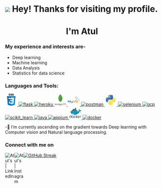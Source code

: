 <h1><img src="https://emojis.slackmojis.com/emojis/images/1531849430/4246/blob-sunglasses.gif?1531849430" width="30"/> Hey! Thanks for visiting my profile.</h1>
<h1 align="center">I'm Atul</h1>

### My experience and interests are-
* Deep learning
* Machine learning 
* Data Analysis
* Statistics for data science

<h3 align="left">Languages and Tools:</h3>
<p align="left"> <a href="https://www.w3schools.com/css/" target="_blank"> <img src="https://raw.githubusercontent.com/devicons/devicon/master/icons/css3/css3-original-wordmark.svg" alt="css3" width="40" height="40"/> </a> <a href="https://flask.palletsprojects.com/" target="_blank"> <img src="https://www.vectorlogo.zone/logos/pocoo_flask/pocoo_flask-icon.svg" alt="flask" width="40" height="40"/> </a> <a href="https://heroku.com" target="_blank"> <img src="https://www.vectorlogo.zone/logos/heroku/heroku-icon.svg" alt="heroku" width="40" height="40"/> </a> <a href="https://www.mongodb.com/" target="_blank"> <img src="https://raw.githubusercontent.com/devicons/devicon/master/icons/mongodb/mongodb-original-wordmark.svg" alt="mongodb" width="40" height="40"/> </a> <a href="https://www.mysql.com/" target="_blank"> <img src="https://raw.githubusercontent.com/devicons/devicon/master/icons/mysql/mysql-original-wordmark.svg" alt="mysql" width="40" height="40"/> </a><a href="https://postman.com" target="_blank"> <img src="https://www.vectorlogo.zone/logos/getpostman/getpostman-icon.svg" alt="postman" width="40" height="40"/> </a> <a href="https://www.python.org" target="_blank"> <img src="https://raw.githubusercontent.com/devicons/devicon/master/icons/python/python-original.svg" alt="python" width="40" height="40"/> </a> <a href="https://www.selenium.dev/" target="_blank"><img src="https://img.icons8.com/stickers/100/000000/selenium-test-automation.png" alt="selenium" width="40" height="40"/> </a> <a href="https://console.cloud.google.com/" target="_blank"><img src="https://brandeps.com/logo-download/G/Google-Cloud-logo-vector-01.svg" alt="gcp" width="40" height="40"/> </a> <a href="https://scikit-learn.org/" target="_blank"> <img src="https://upload.wikimedia.org/wikipedia/commons/0/05/Scikit_learn_logo_small.svg" alt="scikit_learn" width="40" height="40"/> </a>  <a href="https://www.java.com/en/" target="_blank"><img src="https://www.vectorlogo.zone/logos/java/java-icon.svg" alt="java" width="40" height="40"/> </a> <a href="https://appium.io/" target="_blank"><img src="https://cdn.worldvectorlogo.com/logos/appium.svg" alt="appium" width="40" height="40"/> </a> <a href="https://www.docker.com/" target="_blank"> <img src="https://raw.githubusercontent.com/devicons/devicon/master/icons/docker/docker-original-wordmark.svg" alt="docker" width="40" height="40"/> </a>
<a href="https://www.tensorflow.org/" target="_blank"> <img src="https://www.vectorlogo.zone/util/preview.html?image=/logos/tensorflow/tensorflow-icon.svg" alt="docker" width="40" height="40"/> </a>
  
  
  
 -🌱 I’m currently ascending on the gradient towards Deep learning with Computer vision and Natural language processing.
  
  ### Connect with me on
 [<img align="left" alt="Atul's | LinkedIn" width="30px" src="https://img.icons8.com/color/48/000000/linkedin.png" />][linkedin]
 [<img align="left" alt="Atul's | Instagram" width="30px" src="https://img.icons8.com/fluent/48/000000/instagram-new.png" />][Instagram]

  
  
  [linkedin]: https://www.linkedin.com/in/atul-kumar-rai-453bb7145/
  [Instagram]: https://www.instagram.com/iamatul_rai/
<!--
**iamatul1214/iamatul1214** is a ✨ _special_ ✨ repository because its `README.md` (this file) appears on your GitHub profile.

Here are some ideas to get you started:

- 🔭 I’m currently working on ...
- 🌱 I’m currently learning Deep learning
- 👯 I’m looking to collaborate on ...
- 🤔 I’m looking for help with ...
- 💬 Ask me about ...
- 📫 How to reach me: ...
- 😄 Pronouns: ...
- ⚡ Fun fact: ...
-->
  
  
  
 [![GitHub Streak](http://github-readme-streak-stats.herokuapp.com?user=iamatul1214&theme=dracula&hide_border=true&date_format=M%20j%5B%2C%20Y%5D)](https://git.io/streak-stats)
